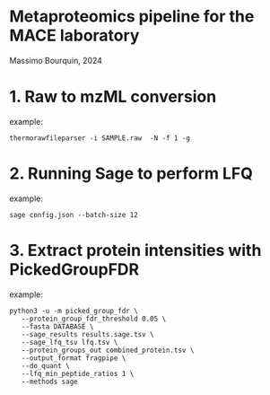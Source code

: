 # Metaproteomics pipeline for the MACE laboratory
Massimo Bourquin, 2024

# 1. Raw to mzML conversion
example: 
```
thermorawfileparser -i SAMPLE.raw  -N -f 1 -g
```

# 2. Running Sage to perform LFQ
example: 
```
sage config.json --batch-size 12
```

# 3. Extract protein intensities with PickedGroupFDR
example: 
```
python3 -u -m picked_group_fdr \
   --protein_group_fdr_threshold 0.05 \
   --fasta DATABASE \
   --sage_results results.sage.tsv \
   --sage_lfq_tsv lfq.tsv \
   --protein_groups_out combined_protein.tsv \
   --output_format fragpipe \
   --do_quant \
   --lfq_min_peptide_ratios 1 \
   --methods sage
```
